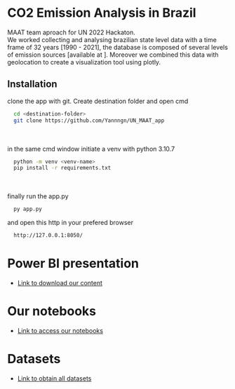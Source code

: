 # CO2 Emission Analysis in Brazil

MAAT team aproach for UN 2022 Hackaton.\
We worked collecting and analysing brazilian state level data with a time frame of 32 years [1990 - 2021], the database is composed of several levels of emission sources [available at <link>]. Moreover we combined this data with geolocation to create a visualization tool using plotly.


## Installation

clone the app with git. Create destination folder and open cmd

```bash
  cd <destination-folder>
  git clone https://github.com/Yannngn/UN_MAAT_app
```
\
\
in the same cmd window initiate a venv with python 3.10.7

```bash
  python -m venv <venv-name> 
  pip install -r requirements.txt
```
\
\
finally run the app.py

```bash
  py app.py
```
and open this http in your prefered browser <chrome was used>
```bash
  http://127.0.0.1:8050/
  ```

  
  # Power BI presentation

  - [Link to download our content](https://github.com/Yannngn/UN_MAAT_app/raw/master/power_bi/CO2_EMISSONS.pbix)

  
  # Our notebooks

  - [Link to access our notebooks](https://github.com/Yannngn/UN_MAAT_app/tree/master/notebooks)

  
  # Datasets

  
  - [Link to obtain all datasets](https://github.com/Yannngn/UN_MAAT_app/tree/master/data)
